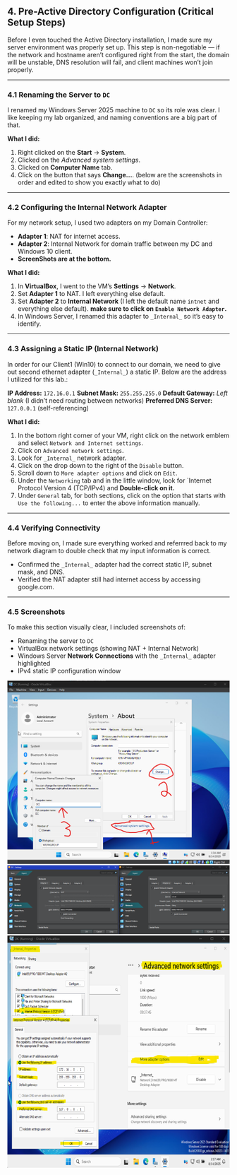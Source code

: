 ## 4. Pre-Active Directory Configuration (Critical Setup Steps)

Before I even touched the Active Directory installation, I made sure my server environment was properly set up. This step is non-negotiable — if the network and hostname aren’t configured right from the start, the domain will be unstable, DNS resolution will fail, and client machines won’t join properly.

---

### 4.1 Renaming the Server to `DC`
I renamed my Windows Server 2025 machine to `DC` so its role was clear. I like keeping my lab organized, and naming conventions are a big part of that.

**What I did:**
1. Right clicked on the **Start** → **System**.
2. Clicked on the *Advanced system settings*.
3. Clicked on **Computer Name** tab.
4. Click on the button that says **Change...**. (below are the screenshots in order and edited to show you exactly what to do)

---

### 4.2 Configuring the Internal Network Adapter
For my network setup, I used two adapters on my Domain Controller:
- **Adapter 1**: NAT for internet access.
- **Adapter 2**: Internal Network for domain traffic between my DC and Windows 10 client.
- **ScreenShots are at the bottom.**

**What I did:**
1. In **VirtualBox**, I went to the VM’s **Settings** → **Network**.
2. Set **Adapter 1** to NAT. I left everything else default. 
3. Set **Adapter 2** to **Internal Network** (I left the default name `intnet` and everything else default). **make sure to click on `Enable Network Adapter`.**
4. In Windows Server, I renamed this adapter to `_Internal_` so it’s easy to identify.

---

### 4.3 Assigning a Static IP (Internal Network)
In order for our Client1 (Win10) to connect to our domain, we need to give out second ethernet adapter (`_Internal_`) a static IP. Below are the address I utilized for this lab.:

**IP Address:** `172.16.0.1`
**Subnet Mask:** `255.255.255.0`
**Default Gateway:** *Left blank* (I didn’t need routing between networks)
**Preferred DNS Server:** `127.0.0.1` (self-referencing)

**What I did:**
1. In the bottom right corner of your VM, right click on the network emblem and select `Network and Internet settings`.
2. Click on `Advanced network settings`.
3. Look for `_Internal_` network adapter.
4. Click on the drop down to the right of the `Disable` button.
5. Scroll down to `More adapter options` and click on `Edit`.
6. Under the `Networking` tab and in the little window, look for `Internet Protocol Version 4 (TCP/IPv4) and **Double-click on it.**
7. Under `General` tab, for both sections, click on the option that starts with `Use the following...` to enter the above information manually.  

---

### 4.4 Verifying Connectivity
Before moving on, I made sure everything worked and referrred back to my network diagram to double check that my input information is correct. 
- Confirmed the `_Internal_` adapter had the correct static IP, subnet mask, and DNS.
- Verified the NAT adapter still had internet access by accessing google.com. 


---

### 4.5 Screenshots
To make this section visually clear, I included screenshots of:
- Renaming the server to `DC`
- VirtualBox network settings (showing NAT + Internal Network)
- Windows Server **Network Connections** with the `_Internal_` adapter highlighted
- IPv4 static IP configuration window

![Rename pc Screenshot](images/rename-pc.png)  
![VirtualBox Network Settings](images/vbox-network-settings.png)  
![Adapter-IPv4 settings](images/Adapter-IPv4_settings.png)  

